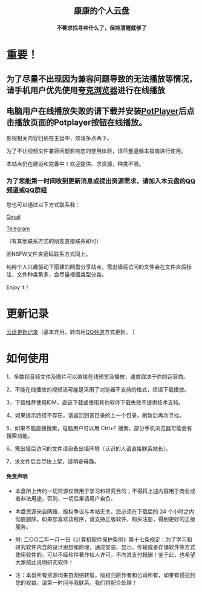 ## <p align="center"> 康康的个人云盘</p>

#### <p align="center"> 不奢求找寻些什么了，保持清醒就够了</p>


# 重要！

## 为了尽量不出现因为兼容问题导致的无法播放等情况，请手机用户优先使用[夸克浏览器](https://myquark.cn/)进行在线播放<br><br>电脑用户在线播放失败的请下载并安装[PotPlayer](https://drive.pinkman98.xyz/软件/WIN软件/影音播放/PotPlayerSetup64.exe)后点击播放页面的Potplayer按钮在线播放。

影视相关内容归纳在主盘中，烦请多点两下。

为了不让视频文件兼容问题影响您的使用体验，请尽量遵循本指南进行使用。

本站点仍在建设和完善中！欢迎提供、求资源，种类不限。

### 为了您能第一时间收到更新消息或提出资源需求，请加入本云盘的[QQ频道](https://qun.qq.com/qqweb/qunpro/share?_wv=3&_wwv=128&appChannel=share&inviteCode=1W54zcl&appChannel=share&businessType=9&from=181074&biz=ka&shareSource=5)或[QQ群组](https://jq.qq.com/?_wv=1027&k=R0xcKX8o)

您也可以通过以下方式联系我：

[Gmail](mailto:ohpinkbrian@gmail.com)

[Telegram](https://t.me/Tricker95)

（有其他联系方式的朋友直接联系即可）

🈲NSFW文件夹密码联系方式同上。

纯粹个人兴趣驱动下搭建的网盘分享站点，需出墙后访问的文件会在文件夹后标注，文件种类繁多，会尽量根据类型分类。

Enjoy it！

# 更新记录

[云盘更新记录](https://whip-lentil-c9b.notion.site/3d58f6009e574f699b7d026efca5c9a3)（基本弃用，转向用[QQ频道](https://qun.qq.com/qqweb/qunpro/share?_wv=3&_wwv=128&appChannel=share&inviteCode=1W54zcl&appChannel=share&businessType=9&from=181074&biz=ka&shareSource=5)方式更新。
）

# 如何使用

1、多数视音频文件及图片可以直接在线预览及播放，速度取决于你的运营商。

2、不能在线播放的视频流可能是采用了浏览器不支持的格式，烦请下载播放。

3、下载推荐使用IDM，直链下载或使用其他软件下载失败不提供技术支持。

4、如果提示路径不存在，请返回到该目录的上一个目录，刷新后再次寻找。

5、如果不能直接搜索，电脑用户可以用 Ctrl+F 搜索，部分手机浏览器可能会有搜索功能。

6、需出墙后访问的文件请自备出墙环境（认识的人请直接联系站长）。

7、求文件后会尽快上架，请稍安毋躁。

#### 免责声明
* 本盘所上传的一切资源仅限用于学习和研究目的；不得将上述内容用于商业或者非法用途，否则，一切后果请用户自负。

* 本盘资源来自网络，版权争议与本站无关。您必须在下载后的 24 个小时之内彻底删除。如果您喜欢该程序，请支持正版软件，购买注册，得到更好的正版服务。

* 附: 二○○二年一月一日《计算机软件保护条例》第十七条规定：为了学习和研究软件内含的设计思想和原理，通过安装、显示、传输或者存储软件等方式使用软件的，可以不经软件著作权人许可，不向其支付报酬！鉴于此，也希望大家按此说明研究软件！

* 注：本盘所有资源均来自网络转载，版权归原作者和公司所有，如果有侵犯到您的权益，请第一时间与我联系，我们将配合处理！


